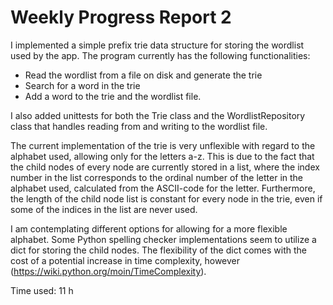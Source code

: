 # Weekly Progress Report 2

I implemented a simple prefix trie data structure for storing the wordlist used by the app. The program currently has the following functionalities:
- Read the wordlist from a file on disk and generate the trie
- Search for a word in the trie
- Add a word to the trie and the wordlist file. 

I also added unittests for both the Trie class and the WordlistRepository class that handles reading from and writing to the wordlist file.

The current implementation of the trie is very unflexible with regard to the alphabet used, allowing only for the letters a-z. This is due to the fact that the child nodes of every node are currently stored in a list, where the index number in the list corresponds to the ordinal number of the letter in the alphabet used, calculated from the ASCII-code for the letter. 
Furthermore, the length of the child node list is constant for every node in the trie, even if some of the indices in the list are never used. 

I am contemplating different options for allowing for a more flexible alphabet. 
Some Python spelling checker implementations seem to utilize a dict for storing the child nodes. The flexibility of the dict comes with the cost of a potential increase in time complexity, however (https://wiki.python.org/moin/TimeComplexity).

Time used: 11 h